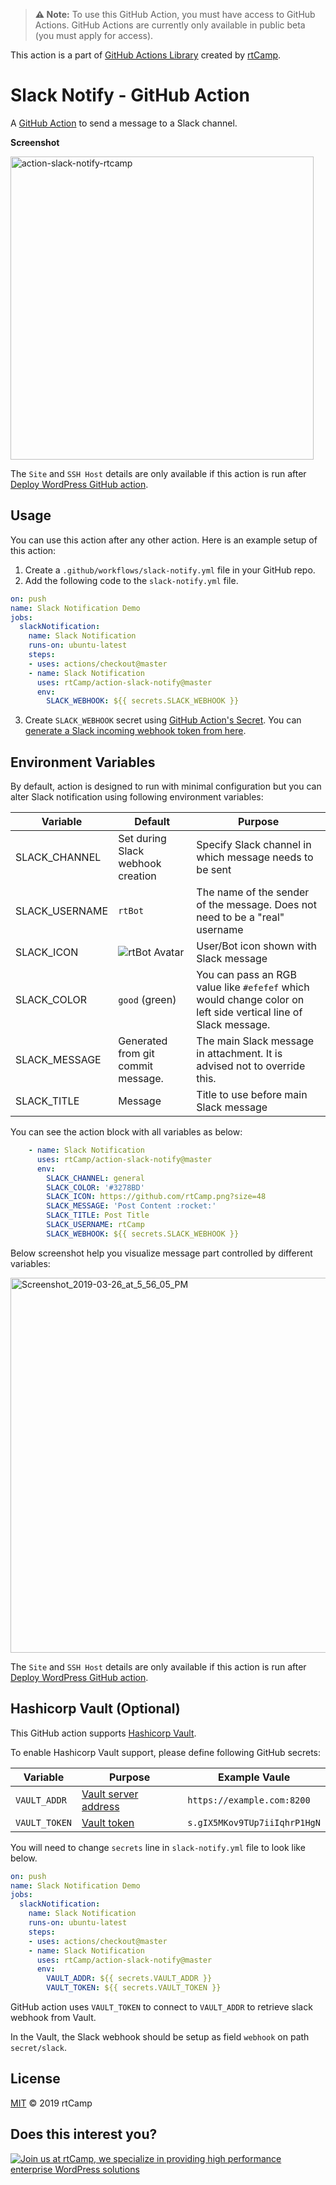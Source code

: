 > **⚠️ Note:** To use this GitHub Action, you must have access to GitHub Actions. GitHub Actions are currently only available in public beta (you must apply for access).

This action is a part of [GitHub Actions Library](https://github.com/rtCamp/github-actions-library/) created by [rtCamp](https://github.com/rtCamp/).

# Slack Notify - GitHub Action

A [GitHub Action](https://github.com/features/actions) to send a message to a Slack channel.

**Screenshot**

<img width="485" alt="action-slack-notify-rtcamp" src="https://user-images.githubusercontent.com/4115/54996943-9d38c700-4ff0-11e9-9d35-7e2c16ef0d62.png">

The `Site` and `SSH Host` details are only available if this action is run after [Deploy WordPress GitHub action](https://github.com/rtCamp/action-deploy-wordpress).

## Usage

You can use this action after any other action. Here is an example setup of this action:

1. Create a `.github/workflows/slack-notify.yml` file in your GitHub repo.
2. Add the following code to the `slack-notify.yml` file.

```yml
on: push
name: Slack Notification Demo
jobs:
  slackNotification:
    name: Slack Notification
    runs-on: ubuntu-latest
    steps:
    - uses: actions/checkout@master
    - name: Slack Notification
      uses: rtCamp/action-slack-notify@master
      env:
        SLACK_WEBHOOK: ${{ secrets.SLACK_WEBHOOK }}
```

3. Create `SLACK_WEBHOOK` secret using [GitHub Action's Secret](https://developer.github.com/actions/creating-workflows/storing-secrets). You can [generate a Slack incoming webhook token from here](https://slack.com/apps/A0F7XDUAZ-incoming-webhooks).


## Environment Variables

By default, action is designed to run with minimal configuration but you can alter Slack notification using following environment variables:

Variable       | Default                                               | Purpose
---------------|-------------------------------------------------------|---------------------------------------------------------------------------------------------------------------------------------------
SLACK_CHANNEL  | Set during Slack webhook creation                     | Specify Slack channel in which message needs to be sent
SLACK_USERNAME | `rtBot`                                               | The name of the sender of the message. Does not need to be a "real" username
SLACK_ICON     | ![rtBot Avatar](https://github.com/rtBot.png?size=32) | User/Bot icon shown with Slack message
SLACK_COLOR    | `good` (green)                                        | You can pass an RGB value like `#efefef` which would change color on left side vertical line of Slack message.
SLACK_MESSAGE  | Generated from git commit message.                    | The main Slack message in attachment. It is advised not to override this.
SLACK_TITLE    | Message                                               | Title to use before main Slack message

You can see the action block with all variables as below:

```yml
    - name: Slack Notification
      uses: rtCamp/action-slack-notify@master
      env:
        SLACK_CHANNEL: general
        SLACK_COLOR: '#3278BD'
        SLACK_ICON: https://github.com/rtCamp.png?size=48
        SLACK_MESSAGE: 'Post Content :rocket:'
        SLACK_TITLE: Post Title
        SLACK_USERNAME: rtCamp
        SLACK_WEBHOOK: ${{ secrets.SLACK_WEBHOOK }}
```

Below screenshot help you visualize message part controlled by different variables:

<img width="600" alt="Screenshot_2019-03-26_at_5_56_05_PM" src="https://user-images.githubusercontent.com/4115/54997488-d1f94e00-4ff1-11e9-897f-a35ab90f525f.png">

The `Site` and `SSH Host` details are only available if this action is run after [Deploy WordPress GitHub action](https://github.com/rtCamp/action-deploy-wordpress).

## Hashicorp Vault (Optional)

This GitHub action supports [Hashicorp Vault](https://www.vaultproject.io/). 

To enable Hashicorp Vault support, please define following GitHub secrets:

Variable      | Purpose                                                                       | Example Vaule
--------------|-------------------------------------------------------------------------------|-------------
`VAULT_ADDR`  | [Vault server address](https://www.vaultproject.io/docs/commands/#vault_addr) | `https://example.com:8200`
`VAULT_TOKEN` | [Vault token](https://www.vaultproject.io/docs/concepts/tokens.html)          | `s.gIX5MKov9TUp7iiIqhrP1HgN`

You will need to change `secrets` line in `slack-notify.yml` file to look like below.

```yml
on: push
name: Slack Notification Demo
jobs:
  slackNotification:
    name: Slack Notification
    runs-on: ubuntu-latest
    steps:
    - uses: actions/checkout@master
    - name: Slack Notification
      uses: rtCamp/action-slack-notify@master
      env:
        VAULT_ADDR: ${{ secrets.VAULT_ADDR }}
        VAULT_TOKEN: ${{ secrets.VAULT_TOKEN }}
```

GitHub action uses `VAULT_TOKEN` to connect to `VAULT_ADDR` to retrieve slack webhook from Vault.

In the Vault, the Slack webhook should be setup as field `webhook` on path `secret/slack`.

## License

[MIT](LICENSE) © 2019 rtCamp

## Does this interest you?

<a href="https://rtcamp.com/"><img src="https://rtcamp.com/wp-content/uploads/2019/04/github-banner@2x.png" alt="Join us at rtCamp, we specialize in providing high performance enterprise WordPress solutions"></a>
